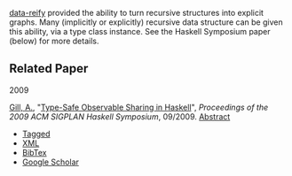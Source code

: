 [data-reify](http://hackage.haskell.org/cgi-bin/hackage-scripts/package/data-reify)
provided the ability to turn recursive structures into explicit graphs.
Many (implicitly or explicitly) recursive data structure can be given
this ability, via a type class instance. See the Haskell Symposium paper
(below) for more details.

Related Paper
-------------

2009

[Gill, A.](biblio/author/42), "[Type-Safe Observable Sharing
in Haskell](biblio/view/15)", *Proceedings of the 2009 ACM
SIGPLAN Haskell Symposium*, 09/2009. [Abstract](node/15)

-   [Tagged](biblio/export/tagged/15 "Click to download the EndNote Tagged formatted file")
-   [XML](biblio/export/xml/15 "Click to download the XML formatted file")
-   [BibTex](biblio/export/bibtex/15 "Click to download the BibTEX formatted file")
-   [Google
    Scholar](http://scholar.google.com/scholar?btnG=Search%2BScholar&as_q=%22Type-Safe%2BObservable%2BSharing%2Bin%2BHaskell%22&as_sauthors=Gill&as_occt=any&as_epq=&as_oq=&as_eq=&as_publication=&as_ylo=&as_yhi=&as_sdtAAP=1&as_sdtp=1 "Click to search Google Scholar for this entry")

